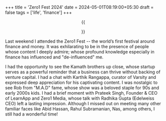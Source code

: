 +++
title = 'Zero1 Fest 2024'
date = 2024-05-01T08:19:00+05:30
draft = false
tags = ['life', 'finance'] 
+++

<center>
{{<figure src="/braindump/zero1.jpg" width="700px" >}}
</center>


Last weekend I attended the Zero1 Fest -- the world’s first festival around
finance and money. It was exhilarating to be in the presence of people whose
content I deeply admire; whose profound knowledge especially in finance has
influenced and "de-influenced" me.  

I had the opportunity to see the Kamath brothers up close, whose startup serves
as a powerful reminder that a business can thrive without backing of venture
capital. I had a chat with Karthik Rangappa, curator of Varsity and expressed
deep appreciation for his captivating content. I was nostalgic to see Rob from
"M.A.D" fame, whose show was a beloved staple for 90s and early 2000s kids. I
had a brief moment with Prateek Singh, Founder & CEO of LearnApp and Zero1
Media, whose talk with Radhika Gupta (Edelweiss CEO) left a lasting impression.
Although I missed out on meeting many other familiar faces like Abid Hassan,
Rahul Subramanian, Nas, among others, I still had a wonderful time!

